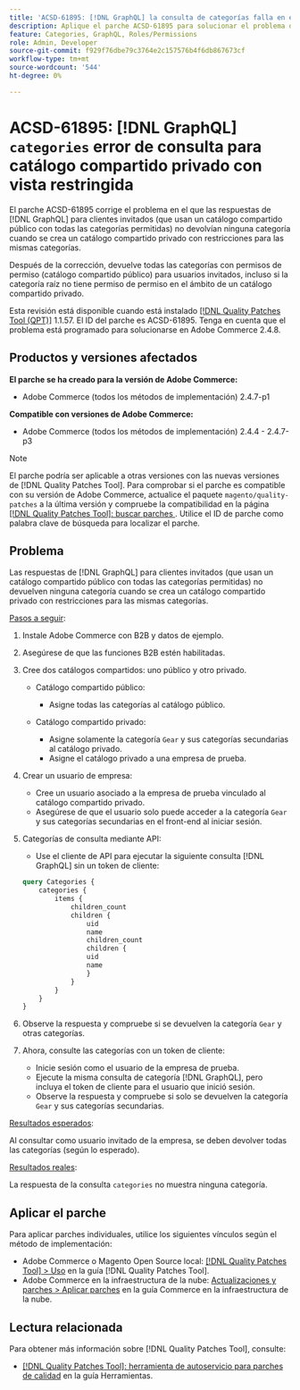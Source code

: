 ```yaml
---
title: 'ACSD-61895: [!DNL GraphQL] la consulta de categorías falla en el catálogo compartido privado con vista restringida'
description: Aplique el parche ACSD-61895 para solucionar el problema de Adobe Commerce donde  [!DNL GraphQL] las respuestas de los clientes invitados (que usan un catálogo compartido público con todas las categorías permitidas) no arrojaron ninguna categoría cuando se creó un catálogo compartido privado con restricciones para las mismas categorías.
feature: Categories, GraphQL, Roles/Permissions
role: Admin, Developer
source-git-commit: f929f76dbe79c3764e2c157576b4f6db867673cf
workflow-type: tm+mt
source-wordcount: '544'
ht-degree: 0%

---
```



# ACSD-61895: [!DNL GraphQL] `categories` error de consulta para catálogo compartido privado con vista restringida

El parche ACSD-61895 corrige el problema en el que las respuestas de [!DNL GraphQL] para clientes invitados (que usan un catálogo compartido público con todas las categorías permitidas) no devolvían ninguna categoría cuando se crea un catálogo compartido privado con restricciones para las mismas categorías.

Después de la corrección, devuelve todas las categorías con permisos de permiso (catálogo compartido público) para usuarios invitados, incluso si la categoría raíz no tiene permiso de permiso en el ámbito de un catálogo compartido privado.

Esta revisión está disponible cuando está instalado [[!DNL Quality Patches Tool (QPT)]](/help/tools/quality-patches-tool/quality-patches-tool-to-self-serve-quality-patches.md) 1.1.57. El ID del parche es ACSD-61895. Tenga en cuenta que el problema está programado para solucionarse en Adobe Commerce 2.4.8.

## Productos y versiones afectados

**El parche se ha creado para la versión de Adobe Commerce:**

* Adobe Commerce (todos los métodos de implementación) 2.4.7-p1

**Compatible con versiones de Adobe Commerce:**

* Adobe Commerce (todos los métodos de implementación) 2.4.4 - 2.4.7-p3

>[!NOTE]
>
>El parche podría ser aplicable a otras versiones con las nuevas versiones de [!DNL Quality Patches Tool]. Para comprobar si el parche es compatible con su versión de Adobe Commerce, actualice el paquete `magento/quality-patches` a la última versión y compruebe la compatibilidad en la página [[!DNL Quality Patches Tool]: buscar parches ](https://experienceleague.adobe.com/tools/commerce-quality-patches/index.html). Utilice el ID de parche como palabra clave de búsqueda para localizar el parche.

## Problema

Las respuestas de [!DNL GraphQL] para clientes invitados (que usan un catálogo compartido público con todas las categorías permitidas) no devuelven ninguna categoría cuando se crea un catálogo compartido privado con restricciones para las mismas categorías.

<u>Pasos a seguir</u>:

1. Instale Adobe Commerce con B2B y datos de ejemplo.
1. Asegúrese de que las funciones B2B estén habilitadas.
1. Cree dos catálogos compartidos: uno público y otro privado.

   * Catálogo compartido público:

      * Asigne todas las categorías al catálogo público.

   * Catálogo compartido privado:

      * Asigne solamente la categoría `Gear` y sus categorías secundarias al catálogo privado.
      * Asigne el catálogo privado a una empresa de prueba.

1. Crear un usuario de empresa:

   * Cree un usuario asociado a la empresa de prueba vinculado al catálogo compartido privado.
   * Asegúrese de que el usuario solo puede acceder a la categoría `Gear` y sus categorías secundarias en el front-end al iniciar sesión.

1. Categorías de consulta mediante API:

   * Use el cliente de API para ejecutar la siguiente consulta [!DNL GraphQL] sin un token de cliente:

   ```graphql
   query Categories { 
       categories { 
           items { 
               children_count 
               children { 
                   uid 
                   name 
                   children_count 
                   children { 
                   uid 
                   name 
                   } 
               } 
           } 
       } 
   }
   ```

1. Observe la respuesta y compruebe si se devuelven la categoría `Gear` y otras categorías.
1. Ahora, consulte las categorías con un token de cliente:

   * Inicie sesión como el usuario de la empresa de prueba.
   * Ejecute la misma consulta de categoría [!DNL GraphQL], pero incluya el token de cliente para el usuario que inició sesión.
   * Observe la respuesta y compruebe si solo se devuelven la categoría `Gear` y sus categorías secundarias.


<u>Resultados esperados</u>:

Al consultar como usuario invitado de la empresa, se deben devolver todas las categorías (según lo esperado).

<u>Resultados reales</u>:

La respuesta de la consulta `categories` no muestra ninguna categoría.

## Aplicar el parche

Para aplicar parches individuales, utilice los siguientes vínculos según el método de implementación:

* Adobe Commerce o Magento Open Source local: [[!DNL Quality Patches Tool] > Uso](/help/tools/quality-patches-tool/usage.md) en la guía [!DNL Quality Patches Tool].
* Adobe Commerce en la infraestructura de la nube: [Actualizaciones y parches > Aplicar parches](https://experienceleague.adobe.com/docs/commerce-cloud-service/user-guide/develop/upgrade/apply-patches.html) en la guía Commerce en la infraestructura de la nube.


## Lectura relacionada

Para obtener más información sobre [!DNL Quality Patches Tool], consulte:

* [[!DNL Quality Patches Tool]: herramienta de autoservicio para parches de calidad](/help/tools/quality-patches-tool/quality-patches-tool-to-self-serve-quality-patches.md) en la guía Herramientas.

